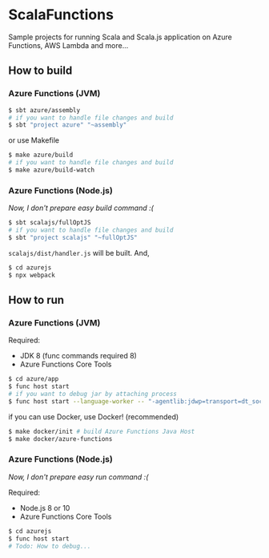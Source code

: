 # ScalaFunctions

Sample projects for running Scala and Scala.js application on Azure Functions, AWS Lambda and more...

## How to build

### Azure Functions (JVM)

```sh
$ sbt azure/assembly
# if you want to handle file changes and build
$ sbt "project azure" "~assembly"
```

or use Makefile
```sh
$ make azure/build
# if you want to handle file changes and build
$ make azure/build-watch
```

### Azure Functions (Node.js)

_Now, I don't prepare easy build command :(_

```sh
$ sbt scalajs/fullOptJS
# if you want to handle file changes and build
$ sbt "project scalajs" "~fullOptJS"
```

`scalajs/dist/handler.js` will be built.
And, 

```sh
$ cd azurejs
$ npx webpack
```

## How to run

### Azure Functions (JVM)

Required:
* JDK 8 (func commands required 8)
* Azure Functions Core Tools

```sh
$ cd azure/app
$ func host start
# if you want to debug jar by attaching process
$ func host start --language-worker -- "-agentlib:jdwp=transport=dt_socket,server=y,suspend=n,address=5005"
```

if you can use Docker, use Docker! (recommended)
```sh
$ make docker/init # build Azure Functions Java Host
$ make docker/azure-functions
```

### Azure Functions (Node.js)

_Now, I don't prepare easy run command :(_

Required:
* Node.js 8 or 10
* Azure Functions Core Tools

```sh
$ cd azurejs
$ func host start
# Todo: How to debug...
```
